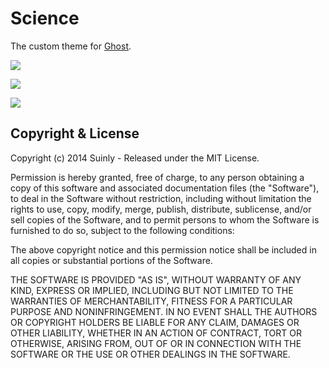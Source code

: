 # Science

The custom theme for [Ghost](http://github.com/tryghost/ghost/).

![](http://habrastorage.org/files/b02/08d/8ac/b0208d8ac07043ef8ac99a876de39149.PNG)

![](http://habrastorage.org/files/afe/417/8c7/afe4178c71a14dcba5fb7d2ec8fce07f.PNG)

![](http://habrastorage.org/files/ba8/826/26b/ba882626bbba41ca870484b17ab63779.PNG)

## Copyright & License

Copyright (c) 2014 Suinly - Released under the MIT License.

Permission is hereby granted, free of charge, to any person obtaining a copy of this software and associated documentation files (the "Software"), to deal in the Software without restriction, including without limitation the rights to use, copy, modify, merge, publish, distribute, sublicense, and/or sell copies of the Software, and to permit persons to whom the Software is furnished to do so, subject to the following conditions:

The above copyright notice and this permission notice shall be included in all copies or substantial portions of the Software.

THE SOFTWARE IS PROVIDED "AS IS", WITHOUT WARRANTY OF ANY KIND, EXPRESS OR IMPLIED, INCLUDING BUT NOT LIMITED TO THE WARRANTIES OF MERCHANTABILITY, FITNESS FOR A PARTICULAR PURPOSE AND
NONINFRINGEMENT. IN NO EVENT SHALL THE AUTHORS OR COPYRIGHT HOLDERS BE LIABLE FOR ANY CLAIM, DAMAGES OR OTHER LIABILITY, WHETHER IN AN ACTION OF CONTRACT, TORT OR OTHERWISE, ARISING FROM, OUT OF OR IN CONNECTION WITH THE SOFTWARE OR THE USE OR OTHER DEALINGS IN THE SOFTWARE.

